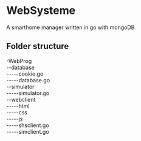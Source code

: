 # WebSysteme
A smarthome manager written in go with mongoDB

## Folder structure

-WebProg <br>
--database <br>
-----cookie.go <br>
-----database.go <br>
--simulator <br>
-----simulator.go <br>
--webclient <br>
-----html <br>
-----css <br>
-----js <br>
-----shsclient.go <br>
-----simclient.go <br>

